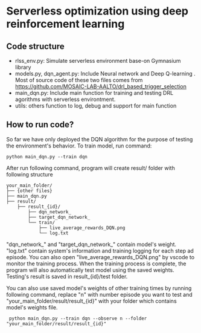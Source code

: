 # Serverless optimization using deep reinforcement learning
## Code structure
- rlss_env.py: Simulate serverless environment base-on Gymnasium library
- models.py, dqn_agent.py: Include Neural network and Deep Q-learning . Most of source code of these two files comes from https://github.com/MOSAIC-LAB-AALTO/drl_based_trigger_selection
- main_dqn.py: Include main function for training and testing DRL agorithms with serverless environtment.
- utils: others function to log, debug and support for main function
## How to run code?
So far we have only deployed the DQN algorithm for the purpose of testing the environment's behavior. 
To train model, run command:
```
python main_dqn.py --train dqn
```
After run following command, program will create result/ folder with following structure
```
your_main_folder/
├── {other files}
├── main_dqn.py
├── result/
    ├── result_{id}/
        ├── dqn_network_
        ├── target_dqn_network_
        └── train/
            ├── live_average_rewards_DQN.png
            └── log.txt
```
"dqn_network_" and "target_dqn_network_" contain model's weight. "log.txt" contain system's information and training logging for each step ad episode. You can also open "live_average_rewards_DQN.png" by vscode to monitor the training process. When the training process is complete, the program will also automatically test model using the saved weights. Testing's result is saved in result_{id}/test folder.

You can also use saved model's weights of other training times by running following command, replace "n" with number episode you want to test and "your_main_folder/result/result_{id}" with your folder which contains model's weights file.
```
 python main_dqn.py --train dqn --observe n --folder "your_main_folder/result/result_{id}"
```
